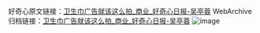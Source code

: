 好奇心原文链接：[卫生巾广告就该这么拍_商业_好奇心日报-吴亭蓉](https://www.qdaily.com/articles/1356.html)
WebArchive归档链接：[卫生巾广告就该这么拍_商业_好奇心日报-吴亭蓉](http://web.archive.org/web/20171018135954/http://www.qdaily.com/articles/1356.html)
![image](http://ww3.sinaimg.cn/large/007d5XDply1g3v4bvyy0yj30u02sqkik)